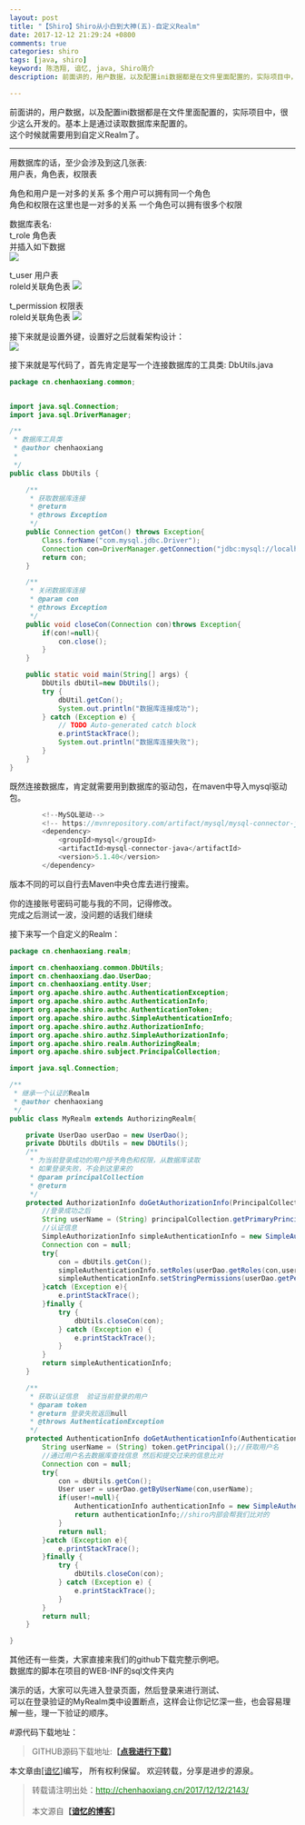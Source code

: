 ```yaml
---
layout: post
title: "【Shiro】Shiro从小白到大神(五)-自定义Realm"
date: 2017-12-12 21:29:24 +0800
comments: true
categories: shiro
tags: [java, shiro]
keyword: 陈浩翔, 谙忆, java, Shiro简介
description: 前面讲的，用户数据，以及配置ini数据都是在文件里面配置的，实际项目中，很少这么开发的。基本上是通过读取数据库来配置的。这个时候就需要用到自定义Realm了。  

---
```


前面讲的，用户数据，以及配置ini数据都是在文件里面配置的，实际项目中，很少这么开发的。基本上是通过读取数据库来配置的。  
这个时候就需要用到自定义Realm了。  

<!-- more -->
----------

用数据库的话，至少会涉及到这几张表:  
用户表，角色表，权限表  

角色和用户是一对多的关系 多个用户可以拥有同一个角色  
角色和权限在这里也是一对多的关系 一个角色可以拥有很多个权限  
  
数据库表名:  
t_role 角色表  
并插入如下数据  
![](https://i.imgur.com/lfVB6MB.png)  

t_user 用户表  
roleId关联角色表
![](https://i.imgur.com/uJUYXKw.png)  

t_permission 权限表  
roleId关联角色表
![](https://i.imgur.com/48sSenK.png)  

接下来就是设置外键，设置好之后就看架构设计：  
![](https://i.imgur.com/kQXn1RD.png)  

接下来就是写代码了，首先肯定是写一个连接数据库的工具类:
DbUtils.java
```java
package cn.chenhaoxiang.common;


import java.sql.Connection;
import java.sql.DriverManager;

/**
 * 数据库工具类
 * @author chenhaoxiang
 *
 */
public class DbUtils {

    /**
     * 获取数据库连接
     * @return
     * @throws Exception
     */
    public Connection getCon() throws Exception{
        Class.forName("com.mysql.jdbc.Driver");
        Connection con=DriverManager.getConnection("jdbc:mysql://localhost:3306/db_shiro", "root", "1234");
        return con;
    }

    /**
     * 关闭数据库连接
     * @param con
     * @throws Exception
     */
    public void closeCon(Connection con)throws Exception{
        if(con!=null){
            con.close();
        }
    }

    public static void main(String[] args) {
        DbUtils dbUtil=new DbUtils();
        try {
            dbUtil.getCon();
            System.out.println("数据库连接成功");
        } catch (Exception e) {
            // TODO Auto-generated catch block
            e.printStackTrace();
            System.out.println("数据库连接失败");
        }
    }
}
```
既然连接数据库，肯定就需要用到数据库的驱动包，在maven中导入mysql驱动包。  
```java
        <!--MySQL驱动-->
        <!-- https://mvnrepository.com/artifact/mysql/mysql-connector-java -->
        <dependency>
            <groupId>mysql</groupId>
            <artifactId>mysql-connector-java</artifactId>
            <version>5.1.40</version>
        </dependency>
```
版本不同的可以自行去Maven中央仓库去进行搜索。  

你的连接账号密码可能与我的不同，记得修改。  
完成之后测试一波，没问题的话我们继续  

接下来写一个自定义的Realm：  
```java
package cn.chenhaoxiang.realm;

import cn.chenhaoxiang.common.DbUtils;
import cn.chenhaoxiang.dao.UserDao;
import cn.chenhaoxiang.entity.User;
import org.apache.shiro.authc.AuthenticationException;
import org.apache.shiro.authc.AuthenticationInfo;
import org.apache.shiro.authc.AuthenticationToken;
import org.apache.shiro.authc.SimpleAuthenticationInfo;
import org.apache.shiro.authz.AuthorizationInfo;
import org.apache.shiro.authz.SimpleAuthorizationInfo;
import org.apache.shiro.realm.AuthorizingRealm;
import org.apache.shiro.subject.PrincipalCollection;

import java.sql.Connection;

/**
 * 继承一个认证的Realm
 * @author chenhaoxiang
 */
public class MyRealm extends AuthorizingRealm{

    private UserDao userDao = new UserDao();
    private DbUtils dbUtils = new DbUtils();
    /**
     * 为当前登录成功的用户授予角色和权限，从数据库读取
     * 如果登录失败，不会到这里来的
     * @param principalCollection
     * @return
     */
    protected AuthorizationInfo doGetAuthorizationInfo(PrincipalCollection principalCollection) {
        //登录成功之后
        String userName = (String) principalCollection.getPrimaryPrincipal();//获取用户信息
        //认证信息
        SimpleAuthorizationInfo simpleAuthenticationInfo = new SimpleAuthorizationInfo();
        Connection con = null;
        try{
            con = dbUtils.getCon();
            simpleAuthenticationInfo.setRoles(userDao.getRoles(con,userName));//设置角色
            simpleAuthenticationInfo.setStringPermissions(userDao.getPermissions(con,userName));//获取权限
        }catch (Exception e){
            e.printStackTrace();
        }finally {
            try {
                dbUtils.closeCon(con);
            } catch (Exception e) {
                e.printStackTrace();
            }
        }
        return simpleAuthenticationInfo;
    }

    /**
     * 获取认证信息  验证当前登录的用户
     * @param token
     * @return 登录失败返回null
     * @throws AuthenticationException
     */
    protected AuthenticationInfo doGetAuthenticationInfo(AuthenticationToken token) throws AuthenticationException {
        String userName = (String) token.getPrincipal();//获取用户名
        //通过用户名去数据库查找信息 然后和提交过来的信息比对
        Connection con = null;
        try{
            con = dbUtils.getCon();
            User user = userDao.getByUserName(con,userName);
            if(user!=null){
                AuthenticationInfo authenticationInfo = new SimpleAuthenticationInfo(user.getUserName(),user.getPassword(),"aa");//第二个参数密码是数据库的密码，第三个参数realmName，我们在这里随便写一个
                return authenticationInfo;//shiro内部会帮我们比对的
            }
            return null;
        }catch (Exception e){
            e.printStackTrace();
        }finally {
            try {
                dbUtils.closeCon(con);
            } catch (Exception e) {
                e.printStackTrace();
            }
        }
        return null;
    }

}

```

其他还有一些类，大家直接来我们的github下载完整示例吧。  
数据库的脚本在项目的WEB-INF的sql文件夹内  

演示的话，大家可以先进入登录页面，然后登录来进行测试、  
可以在登录验证的MyRealm类中设置断点，这样会让你记忆深一些，也会容易理解一些，理一下验证的顺序。  

#源代码下载地址：
<blockquote cite='陈浩翔'>
GITHUB源码下载地址:<strong>【<a href='https://github.com/chenhaoxiang/Shiro/tree/master/20171212/code/ShiroWeb' target='_blank'>点我进行下载</a>】</strong>
</blockquote>


本文章由<a href="http://chenhaoxiang.cn/">[谙忆]</a>编写， 所有权利保留。 
欢迎转载，分享是进步的源泉。
<blockquote cite='陈浩翔'>
<p background-color='#D3D3D3'>转载请注明出处：<a href='http://chenhaoxiang.cn/2017/12/12/2143/'><font color="green">http://chenhaoxiang.cn/2017/12/12/2143/</font></a><br><br>
本文源自<strong>【<a href='http://chenhaoxiang.cn' target='_blank'>谙忆的博客</a>】</strong></p>
 </blockquote>
